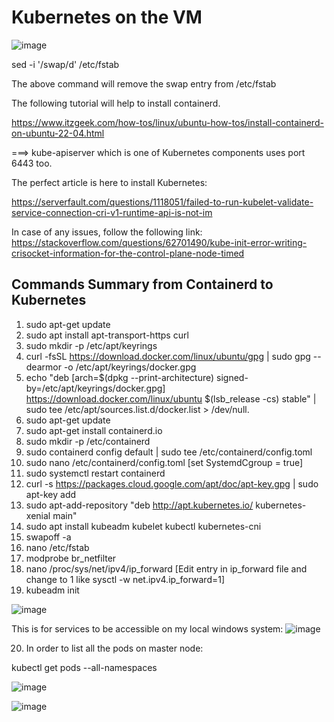 # Kubernetes on the VM

![image](https://user-images.githubusercontent.com/21220549/218764601-77bf10ec-15e9-4cad-9e76-781cb31ab315.png)

sed -i '/swap/d' /etc/fstab

The above command will remove the swap entry from /etc/fstab 

The following tutorial will help to install containerd.

https://www.itzgeek.com/how-tos/linux/ubuntu-how-tos/install-containerd-on-ubuntu-22-04.html

===>  kube-apiserver which is one of Kubernetes components uses port 6443 too.

The perfect article is here to install Kubernetes:

https://serverfault.com/questions/1118051/failed-to-run-kubelet-validate-service-connection-cri-v1-runtime-api-is-not-im

In case of any issues, follow the following link: https://stackoverflow.com/questions/62701490/kube-init-error-writing-crisocket-information-for-the-control-plane-node-timed

## Commands Summary from Containerd to Kubernetes

1. sudo apt-get update
2. sudo apt install apt-transport-https curl
3. sudo mkdir -p /etc/apt/keyrings
4. curl -fsSL https://download.docker.com/linux/ubuntu/gpg | sudo gpg --dearmor -o /etc/apt/keyrings/docker.gpg
5. echo "deb [arch=$(dpkg --print-architecture) signed-by=/etc/apt/keyrings/docker.gpg] https://download.docker.com/linux/ubuntu $(lsb_release -cs) stable" | sudo tee /etc/apt/sources.list.d/docker.list > /dev/null.
6. sudo apt-get update
7. sudo apt-get install containerd.io
8. sudo mkdir -p /etc/containerd
9. sudo containerd config default | sudo tee /etc/containerd/config.toml
10. sudo nano /etc/containerd/config.toml [set SystemdCgroup = true]
11. sudo systemctl restart containerd
12. curl -s https://packages.cloud.google.com/apt/doc/apt-key.gpg | sudo apt-key add
13. sudo apt-add-repository "deb http://apt.kubernetes.io/ kubernetes-xenial main"
14. sudo apt install kubeadm kubelet kubectl kubernetes-cni
15. swapoff -a
16. nano /etc/fstab
17. modprobe br_netfilter
18. nano /proc/sys/net/ipv4/ip_forward [Edit entry in ip_forward file and change to 1 like sysctl -w net.ipv4.ip_forward=1]
19. kubeadm init

![image](https://user-images.githubusercontent.com/21220549/221897582-a3a1fa58-fee1-40f1-8b71-c120a13928ce.png)

This is for services to be accessible on my local windows system:
![image](https://user-images.githubusercontent.com/21220549/222120187-937e3868-f39e-4837-929c-3ad141a3db5c.png)

20. In order to list all the pods on master node:

kubectl get pods --all-namespaces

![image](https://user-images.githubusercontent.com/21220549/222126970-e70a4270-5c52-41b2-a37b-164a42ff5890.png)

![image](https://user-images.githubusercontent.com/21220549/222368243-5afde9e1-97ff-4173-adb4-8405d661e12b.png)

